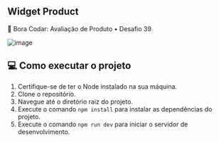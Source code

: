 ## Widget Product

🎯 Bora Codar: Avaliação de Produto • Desafio 39

![image](https://github.com/ClodoaldoDantas/widget-product/assets/32376905/a3dcdea2-fe9a-4fab-ab23-2e83a5372db3)


## 💻 Como executar o projeto

1. Certifique-se de ter o Node instalado na sua máquina.
2. Clone o repositório.
3. Navegue até o diretório raiz do projeto.
4. Execute o comando `npm install` para instalar as dependências do projeto.
5. Execute o comando `npm run dev` para iniciar o servidor de desenvolvimento.
